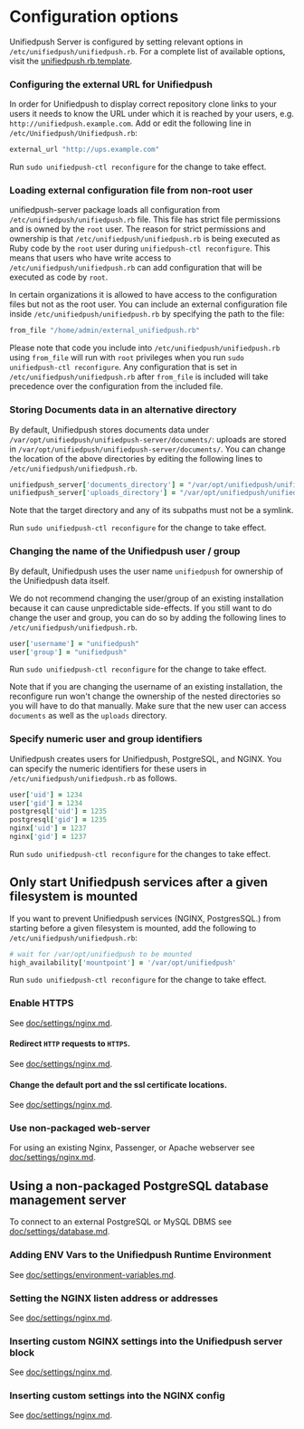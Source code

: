 # Configuration options

Unifiedpush Server is configured by setting relevant options in
`/etc/unifiedpush/unifiedpush.rb`. For a complete list of available options, visit the
[unifiedpush.rb.template](https://github.com/C-B4/omnibus-unifiedpush-server/blob/master/files/unifiedpush-config-template/unifiedpush.rb.template).


### Configuring the external URL for Unifiedpush

In order for Unifiedpush to display correct repository clone links to your users
it needs to know the URL under which it is reached by your users, e.g.
`http://unifiedpush.example.com`. Add or edit the following line in
`/etc/Unifiedpush/Unifiedpush.rb`:

```ruby
external_url "http://ups.example.com"
```

Run `sudo unifiedpush-ctl reconfigure` for the change to take effect.

### Loading external configuration file from non-root user

unifiedpush-server package loads all configuration from `/etc/unifiedpush/unifiedpush.rb` file.
This file has strict file permissions and is owned by the `root` user. The reason for strict permissions
and ownership is that `/etc/unifiedpush/unifiedpush.rb` is being executed as Ruby code by the `root` user during `unifiedpush-ctl reconfigure`. This means
that users who have write access to `/etc/unifiedpush/unifiedpush.rb` can add configuration that will be executed as code by `root`.

In certain organizations it is allowed to have access to the configuration files but not as the root user.
You can include an external configuration file inside `/etc/unifiedpush/unifiedpush.rb` by specifying the path to the file:

```ruby
from_file "/home/admin/external_unifiedpush.rb"

```

Please note that code you include into `/etc/unifiedpush/unifiedpush.rb` using `from_file` will run with `root` privileges when you run `sudo unifiedpush-ctl reconfigure`.
Any configuration that is set in `/etc/unifiedpush/unifiedpush.rb` after `from_file` is included will take precedence over the configuration from the included file.

### Storing Documents data in an alternative directory

By default, Unifiedpush stores documents data under
`/var/opt/unifiedpush/unifiedpush-server/documents/`: uploads are stored in
`/var/opt/unifiedpush/unifiedpush-server/documents/`.  You can change the location of
the above directories by editing the following lines to
`/etc/unifiedpush/unifiedpush.rb`.

```ruby
unifiedpush_server['documents_directory'] = "/var/opt/unifiedpush/unifiedpush-server/documents"
unifiedpush_server['uploads_directory'] = "/var/opt/unifiedpush/unifiedpush-server/uploads"
```

Note that the target directory and any of its subpaths must not be a symlink.

Run `sudo unifiedpush-ctl reconfigure` for the change to take effect.

### Changing the name of the Unifiedpush user / group

By default, Unifiedpush uses the user name `unifiedpush` for ownership of the Unifiedpush data itself.

We do not recommend changing the user/group of an existing installation because it can cause unpredictable side-effects.
If you still want to do change the user and group, you can do so by adding the following lines to
`/etc/unifiedpush/unifiedpush.rb`.

```ruby
user['username'] = "unifiedpush"
user['group'] = "unifiedpush"
```

Run `sudo unifiedpush-ctl reconfigure` for the change to take effect.

Note that if you are changing the username of an existing installation, the reconfigure run won't change the ownership of the nested directories so you will have to do that manually. Make sure that the new user can access `documents` as well as the `uploads` directory.

### Specify numeric user and group identifiers

Unifiedpush creates users for Unifiedpush, PostgreSQL, and NGINX. You can
specify the numeric identifiers for these users in `/etc/unifiedpush/unifiedpush.rb` as
follows.

```ruby
user['uid'] = 1234
user['gid'] = 1234
postgresql['uid'] = 1235
postgresql['gid'] = 1235
nginx['uid'] = 1237
nginx['gid'] = 1237
```

Run `sudo unifiedpush-ctl reconfigure` for the changes to take effect.

## Only start Unifiedpush services after a given filesystem is mounted

If you want to prevent Unifiedpush services (NGINX, PostgresSQL.)
from starting before a given filesystem is mounted, add the following to
`/etc/unifiedpush/unifiedpush.rb`:

```ruby
# wait for /var/opt/unifiedpush to be mounted
high_availability['mountpoint'] = '/var/opt/unifiedpush'
```

Run `sudo unifiedpush-ctl reconfigure` for the change to take effect.

### Enable HTTPS

See [doc/settings/nginx.md](nginx.md#enable-https).

#### Redirect `HTTP` requests to `HTTPS`.

See [doc/settings/nginx.md](nginx.md#redirect-http-requests-to-https).

#### Change the default port and the ssl certificate locations.

See
[doc/settings/nginx.md](nginx.md#change-the-default-port-and-the-ssl-certificate-locations).

### Use non-packaged web-server

For using an existing Nginx, Passenger, or Apache webserver see [doc/settings/nginx.md](nginx.md#using-a-non-bundled-web-server).

## Using a non-packaged PostgreSQL database management server

To connect to an external PostgreSQL or MySQL DBMS see [doc/settings/database.md](database.md).

### Adding ENV Vars to the Unifiedpush Runtime Environment

See
[doc/settings/environment-variables.md](environment-variables.md).

### Setting the NGINX listen address or addresses

See [doc/settings/nginx.md](nginx.md#setting-the-nginx-listen-address-or-addresses).

### Inserting custom NGINX settings into the Unifiedpush server block

See [doc/settings/nginx.md](nginx.md).

### Inserting custom settings into the NGINX config

See [doc/settings/nginx.md](nginx.md).
